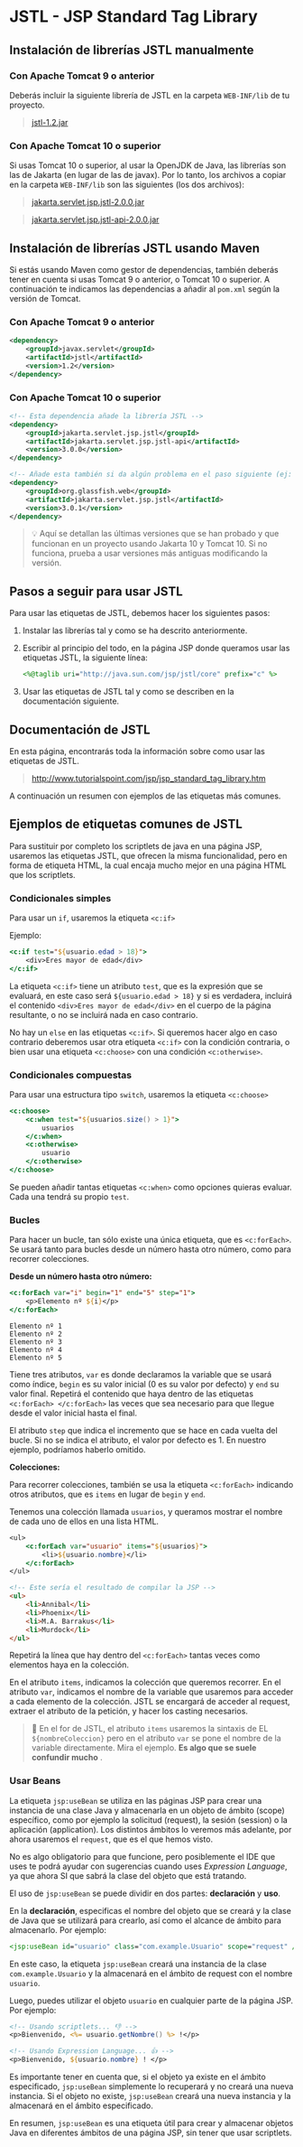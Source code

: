 # JSTL - JSP Standard Tag Library

## Instalación de librerías JSTL manualmente

### Con Apache Tomcat 9 o anterior

Deberás incluir la siguiente librería de JSTL en la carpeta `WEB-INF/lib` de tu proyecto.

> [jstl-1.2.jar](lib-tomcat9/jstl-1.2.jar)

### Con Apache Tomcat 10 o superior

Si usas Tomcat 10 o superior, al usar la OpenJDK de Java, las librerías son las de Jakarta (en lugar de las de javax). Por lo tanto, los archivos a copiar en la carpeta `WEB-INF/lib` son las siguientes (los dos archivos):

> [jakarta.servlet.jsp.jstl-2.0.0.jar](lib-tomcat10/jakarta.servlet.jsp.jstl-2.0.0.jar)

> [jakarta.servlet.jsp.jstl-api-2.0.0.jar](lib-tomcat10/jakarta.servlet.jsp.jstl-api-2.0.0.jar)


## Instalación de librerías JSTL usando Maven

Si estás usando Maven como gestor de dependencias, también deberás tener en cuenta si usas Tomcat 9 o anterior, o Tomcat 10 o superior. A continuación te indicamos las dependencias a añadir al `pom.xml` según la versión de Tomcat.

### Con Apache Tomcat 9 o anterior

```xml
<dependency>
    <groupId>javax.servlet</groupId>
    <artifactId>jstl</artifactId>
    <version>1.2</version>
</dependency>
```



### Con Apache Tomcat 10 o superior

```xml
<!-- Esta dependencia añade la librería JSTL -->
<dependency>
    <groupId>jakarta.servlet.jsp.jstl</groupId>
    <artifactId>jakarta.servlet.jsp.jstl-api</artifactId>
    <version>3.0.0</version>
</dependency>

<!-- Añade esta también si da algún problema en el paso siguiente (ej: IntelliJ) -->
<dependency>
    <groupId>org.glassfish.web</groupId>
    <artifactId>jakarta.servlet.jsp.jstl</artifactId>
    <version>3.0.1</version>
</dependency>
```

> 💡  Aquí se detallan las últimas versiones que se han probado y que funcionan en un proyecto usando Jakarta 10 y Tomcat 10. Si no funciona, prueba a usar versiones más antiguas modificando la versión.




## Pasos a seguir para usar JSTL

Para usar las etiquetas de JSTL, debemos hacer los siguientes pasos:

1. Instalar las librerías tal y como se ha descrito anteriormente.

2. Escribir al principio del todo, en la página JSP donde queramos usar las etiquetas JSTL, la siguiente línea:

   

   ```jsp
   <%@taglib uri="http://java.sun.com/jsp/jstl/core" prefix="c" %>
   ```

3. Usar las etiquetas de JSTL tal y como se describen en la documentación siguiente.

## Documentación de JSTL

En esta página, encontrarás toda la información sobre como usar las etiquetas de JSTL.

> http://www.tutorialspoint.com/jsp/jsp_standard_tag_library.htm

A continuación un resumen con ejemplos de las etiquetas más comunes.



## Ejemplos de etiquetas comunes de JSTL

Para sustituir por completo los scriptlets de java en una página JSP, usaremos las etiquetas JSTL, que ofrecen la misma funcionalidad, pero en forma de etiqueta HTML, la cual encaja mucho mejor en una página HTML que los scriptlets.

### Condicionales simples

Para usar un `if`, usaremos la etiqueta `<c:if>`

Ejemplo:

```jsp
<c:if test="${usuario.edad > 18}">
    <div>Eres mayor de edad</div>
</c:if>
```

La etiqueta `<c:if>` tiene un atributo `test`, que es la expresión que se evaluará, en este caso será `${usuario.edad > 18}` y si es verdadera, incluirá el contenido `<div>Eres mayor de edad</div>` en el cuerpo de la página resultante, o no se incluirá nada en caso contrario. 

No hay un `else` en las etiquetas `<c:if>`. Si queremos hacer algo en caso contrario deberemos usar otra etiqueta `<c:if>` con la condición contraria, o bien usar una etiqueta `<c:choose>` con una condición `<c:otherwise>`.

### Condicionales compuestas

Para usar una estructura tipo `switch`, usaremos la etiqueta `<c:choose>`

```jsp
<c:choose>
    <c:when test="${usuarios.size() > 1}">
        usuarios 
    </c:when>    
    <c:otherwise>
        usuario 
    </c:otherwise>
</c:choose>
```

Se pueden añadir tantas etiquetas `<c:when>` como opciones quieras evaluar. Cada una tendrá su propio `test`.

### Bucles 

Para hacer un bucle, tan sólo existe una única etiqueta, que es `<c:forEach>`. Se usará tanto para bucles desde un número hasta otro número, como para recorrer colecciones. 

**Desde un número hasta otro número:**

```jsp
<c:forEach var="i" begin="1" end="5" step="1">
    <p>Elemento nº ${i}</p>
</c:forEach>
```

```
Elemento nº 1
Elemento nº 2
Elemento nº 3
Elemento nº 4
Elemento nº 5
```

Tiene tres atributos, `var` es donde declaramos la variable que se usará como índice, `begin` es su valor inicial (0 es su valor por defecto) y `end` su valor final. Repetirá el contenido que haya dentro de las etiquetas `<c:forEach> </c:forEach>` las veces que sea necesario para que llegue desde el valor inicial  hasta el final. 

El atributo `step` que indica el incremento que se hace en cada vuelta del bucle. Si no se indica el atributo, el valor por defecto es 1. En nuestro ejemplo, podríamos haberlo omitido.

**Colecciones:**

Para recorrer colecciones, también se usa la etiqueta `<c:forEach>` indicando otros atributos, que es `items` en lugar de `begin` y `end`.

Tenemos una colección llamada `usuarios`, y queramos mostrar el nombre de cada uno de ellos en una lista HTML.
```jsp
<ul>
    <c:forEach var="usuario" items="${usuarios}">
        <li>${usuario.nombre}</li>
    </c:forEach>
</ul>
```

```html
<!-- Este sería el resultado de compilar la JSP -->
<ul>
    <li>Annibal</li>
    <li>Phoenix</li>
    <li>M.A. Barrakus</li>
    <li>Murdock</li>
</ul>
```

Repetirá la línea que hay dentro del `<c:forEach>` tantas veces como elementos haya en la colección. 

En el atributo `items`, indicamos la colección que queremos recorrer. En el atributo `var`, indicamos el nombre de la variable que usaremos para acceder a cada elemento de la colección. JSTL se encargará de acceder al request, extraer el atributo de la petición, y hacer los casting necesarios.

> 👀 En el for de JSTL, el atributo `items` usaremos la sintaxis de EL `${nombreColeccion}` pero en el atributo `var` se pone el nombre de la variable directamente. Mira el ejemplo. **Es algo que se suele confundir mucho** .

### Usar Beans

La etiqueta `jsp:useBean` se utiliza en las páginas JSP para crear una instancia de una clase Java y almacenarla en un objeto de ámbito (scope) específico, como por ejemplo la solicitud (request), la sesión (session) o la aplicación (application). Los distintos ámbitos lo veremos más adelante, por ahora usaremos el `request`, que es el que hemos visto.

No es algo obligatorio para que funcione, pero posiblemente el IDE que uses te podrá ayudar con sugerencias cuando uses *Expression Language*, ya que ahora SI que sabrá la clase del objeto que está tratando.

El uso de `jsp:useBean` se puede dividir en dos partes: **declaración** y **uso**.

En la **declaración**, especificas el nombre del objeto que se creará y la clase de Java que se utilizará para crearlo, así como el alcance de ámbito para almacenarlo. Por ejemplo:

```jsp
<jsp:useBean id="usuario" class="com.example.Usuario" scope="request" />
```

En este caso, la etiqueta `jsp:useBean` creará una instancia de la clase `com.example.Usuario` y la almacenará en el ámbito de request con el nombre `usuario`.

Luego, puedes utilizar el objeto `usuario` en cualquier parte de la página JSP. Por ejemplo:

```jsp
<!-- Usando scriptlets... 👎 -->
<p>Bienvenido, <%= usuario.getNombre() %> !</p>

<!-- Usando Expression Language... 👍 -->
<p>Bienvenido, ${usuario.nombre} ! </p>
```

Es importante tener en cuenta que, si el objeto ya existe en el ámbito especificado, `jsp:useBean` simplemente lo recuperará y no creará una nueva instancia. Si el objeto no existe, `jsp:useBean` creará una nueva instancia y la almacenará en el ámbito especificado.

En resumen, `jsp:useBean` es una etiqueta útil para crear y almacenar objetos Java en diferentes ámbitos de una página JSP, sin tener que usar scriptlets.
